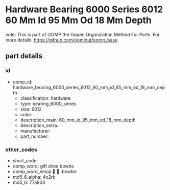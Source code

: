 # Hardware Bearing 6000 Series 6012 60 Mm Id 95 Mm Od 18 Mm Depth  

note: This is part of OOMP the Oopen Organization Method For Parts. For more details: https://github.com/oomlout/oomp_base

##  part details





### id
* oomp_id: hardware_bearing_6000_series_6012_60_mm_id_95_mm_od_18_mm_depth
  * classification: hardware
  * type: bearing_6000_series
  * size: 6012
  * color: 
  * description_main: 60_mm_id_95_mm_od_18_mm_depth
  * description_extra: 
  * manufacturer: 
  * part_number: 

### other_codes
* short_code: 
* oomp_word: gift shoe bowtie
* oomp_word_emoji :gift: :shoe: :bowtie:
* md5_6_alpha: 4o2rk
* md5_6: 77a800
